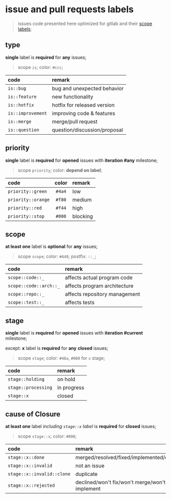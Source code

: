 # issue and pull requests labels

> issues code presented here optimized for gitlab and their
> [scope labels](https://gitlab.com/help/user/project/labels.md#scoped-labels);

## type

**single** label is **required** for **any** issues;

> scope `is`; color: `#ccc`;

| code              | remark                       |
| :---------------- | :--------------------------- |
| `is::bug`         | bug and unexpected behavior  |
| `is::feature`     | new functionality            |
| `is::hotfix`      | hotfix for released version  |
| `is::improvement` | improving code & features    |
| `is::merge`       | merge/pull request           |
| `is::question`    | question/discussion/proposal |

## priority

**single** label is **required** for **opened** issues with **iteration #any** milestone;

> scope `priority`; color: **depend on label**;

| code               | color  | remark   |
| :----------------- | :----: | :------- |
| `priority::green`  | `#4a4` | low      |
| `priority::orange` | `#f80` | medium   |
| `priority::red`    | `#f44` | high     |
| `priority::stop`    | `#000` | blocking |

## scope

**at least one** label is **optional** for **any** issues;

> scope `scope`; color: `#448`; postfix: `::_`;

| code                   | remark                        |
| :--------------------- | :---------------------------- |
| `scope::code::_`       | affects actual program code   |
| `scope::code::arch::_` | affects program architecture  |
| `scope::repo::_`       | affects repository management |
| `scope::test::_`       | affects tests                 |

## stage

**single** label is **required** for **opened** issues with
**iteration #current** milestone;

except: **x** label is **required** for **any** **closed** issues;

> scope `stage`; color: `#48a`, `#000` for `x` stage;

| code                | remark      |
| :------------------ | :---------- |
| `stage::holding`    | on hold     |
| `stage::processing` | in progress |
| `stage::x`          | closed      |

## cause of Closure

**at least one** label *including `stage::x` label* is **required**
for **closed** issues;

> scope `stage::x`; color: `#000`;

| code                       | remark                                         |
| :------------------------- | :--------------------------------------------- |
| `stage::x::done`           | merged/resolved/fixed/implemented/done         |
| `stage::x::invalid`        | not an issue                                   |
| `stage::x::invalid::clone` | duplicate                                      |
| `stage::x::rejected`       | declined/won't fix/won't merge/won't implement |
